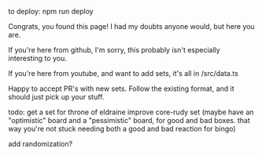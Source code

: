 to deploy: npm run deploy

Congrats, you found this page! I had my doubts anyone would, but here you are. 

If you're here from github, I'm sorry, this probably isn't especially interesting to you. 

If you're here from youtube, and want to add sets, it's all in /src/data.ts

Happy to accept PR's with new sets. Follow the existing format, and it should just pick up your stuff.

todo: 
get a set for throne of eldraine
improve core-rudy set
(maybe have an "optimistic" board and a "pessimistic" board, for good and bad boxes. that way you're not stuck needing both a good and bad reaction for bingo)

add randomization? 
